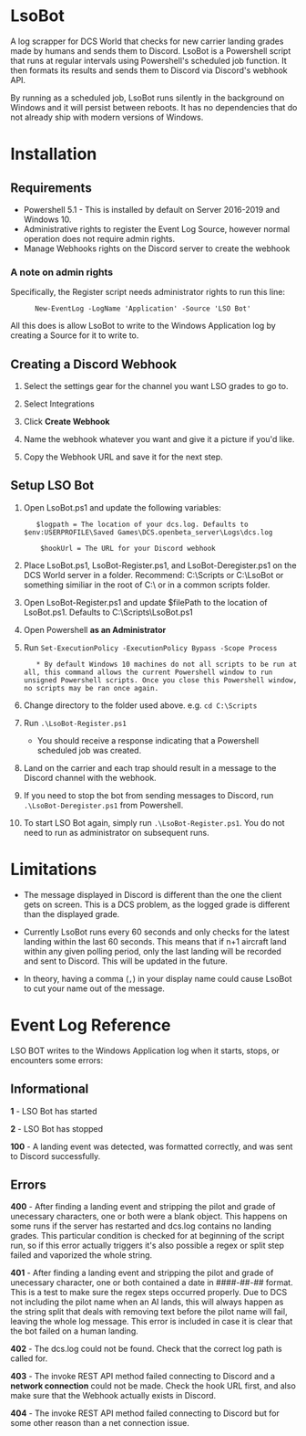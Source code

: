 # LsoBot
A log scrapper for DCS World that checks for new carrier landing grades made by humans and sends them to Discord. LsoBot is a Powershell script that runs at regular intervals using Powershell's scheduled job function. It then formats its results and sends them to Discord via Discord's webhook API. 

By running as a scheduled job, LsoBot runs silently in the background on Windows and it will persist between reboots. It has no dependencies that do not already ship with modern versions of Windows. 

# Installation

## Requirements

* Powershell 5.1 - This is installed by default on Server 2016-2019 and Windows 10.
* Administrative rights to register the Event Log Source, however normal operation does not require admin rights.
* Manage Webhooks rights on the Discord server to create the webhook

### A note on admin rights

Specifically, the Register script needs administrator rights to run this line:

          New-EventLog -LogName 'Application' -Source 'LSO Bot'

All this does is allow LsoBot to write to the Windows Application log by creating a Source for it to write to. 


## Creating a Discord Webhook

1. Select the settings gear for the channel you want LSO grades to go to.

2. Select Integrations

4. Click **Create Webhook**

5. Name the webhook whatever you want and give it a picture if you'd like. 

6. Copy the Webhook URL and save it for the next step.


## Setup LSO Bot

1. Open LsoBot.ps1 and update the following variables:

          $logpath = The location of your dcs.log. Defaults to $env:USERPROFILE\Saved Games\DCS.openbeta_server\Logs\dcs.log
  
           $hookUrl = The URL for your Discord webhook

2. Place LsoBot.ps1, LsoBot-Register.ps1, and LsoBot-Deregister.ps1 on the DCS World server in a folder. Recommend: C:\Scripts or C:\LsoBot or something similiar in the root of C:\ or in a common scripts folder.

3. Open LsoBot-Register.ps1 and update $filePath to the location of LsoBot.ps1. Defaults to C:\Scripts\LsoBot.ps1

4. Open Powershell **as an Administrator**

5. Run `Set-ExecutionPolicy -ExecutionPolicy Bypass -Scope Process`

          * By default Windows 10 machines do not all scripts to be run at all, this command allows the current Powershell window to run unsigned Powershell scripts. Once you close this Powershell window, no scripts may be ran once again.

5. Change directory to the folder used above. e.g. `cd C:\Scripts`

6. Run `.\LsoBot-Register.ps1` 

   * You should receive a response indicating that a Powershell scheduled job was created.

7. Land on the carrier and each trap should result in a message to the Discord channel with the webhook.

8. If you need to stop the bot from sending messages to Discord, run `.\LsoBot-Deregister.ps1` from Powershell. 

9. To start LSO Bot again, simply run `.\LsoBot-Register.ps1`. You do not need to run as administrator on subsequent runs. 

# Limitations

* The message displayed in Discord is different than the one the client gets on screen. This is a DCS problem, as the logged grade is different than the displayed grade.

* Currently LsoBot runs every 60 seconds and only checks for the latest landing within the last 60 seconds. This means that if n+1 aircraft land within any given polling period, only the last landing will be recorded and sent to Discord. This will be updated in the future.

* In theory, having a comma (`,`) in your display name could cause LsoBot to cut your name out of the message. 

# Event Log Reference
LSO BOT writes to the Windows Application log when it starts, stops, or encounters some errors:

## Informational

**1** - LSO Bot has started

**2** - LSO Bot has stopped

**100** - A landing event was detected, was formatted correctly, and was sent to Discord successfully.

## Errors
**400** - After finding a landing event and stripping the pilot and grade of unecessary characters, one or both were a blank object. This happens on some runs if the server has restarted and dcs.log contains no landing grades. This particular condition is checked for at beginning of the script run, so if this error actually triggers it's also possible a regex or split step failed and vaporized the whole string.

**401** - After finding a landing event and stripping the pilot and grade of unecessary character, one or both contained a date in ####-##-## format. This is a test to make sure the regex steps occurred properly. Due to DCS not including the pilot name when an AI lands, this will always happen as the string split that deals with removing text before the pilot name will fail, leaving the whole log message. This error is included in case it is clear that the bot failed on a human landing.

**402** - The dcs.log could not be found. Check that the correct log path is called for.

**403** - The invoke REST API method failed connecting to Discord and a **network connection** could not be made. Check the hook URL first, and also make sure that the Webhook actually exists in Discord.

**404** - The invoke REST API method failed connecting to Discord but for some other reason than a net connection issue.
